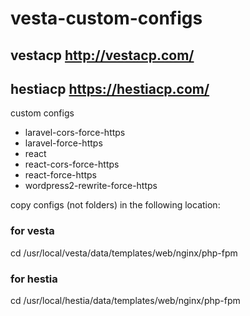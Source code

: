# vesta-custom-configs
## vestacp http://vestacp.com/
## hestiacp https://hestiacp.com/

custom configs 
- laravel-cors-force-https
- laravel-force-https
- react
- react-cors-force-https 
- react-force-https
- wordpress2-rewrite-force-https


copy configs (not folders) in the following location:

### for vesta
cd /usr/local/vesta/data/templates/web/nginx/php-fpm

### for hestia
cd /usr/local/hestia/data/templates/web/nginx/php-fpm
